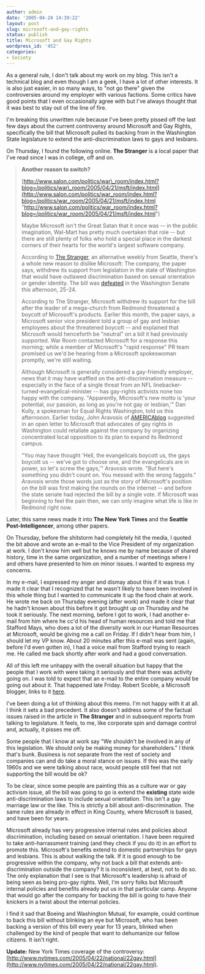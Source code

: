 ```yaml
---
author: admin
date: '2005-04-24 14:39:22'
layout: post
slug: microsoft-and-gay-rights
status: publish
title: Microsoft and Gay Rights
wordpress_id: '452'
categories:
- Society
---
```


As a general rule, I don't talk about my work on my blog. This isn't a
technical blog and even though I am a geek, I have a lot of other
interests. It is also just easier, in so many ways, to "not go there"
given the controversies around my employer with various factions. Some
critics have good points that I even occasionally agree with but I've
always thought that it was best to stay out of the line of fire.

I'm breaking this unwritten rule because I've been pretty pissed off the
last few days about the current controversy around Microsoft and Gay
Rights, specifically the bill that Microsoft pulled its backing from in
the Washington State legislature to extend the anti-discrimination laws
to gays and lesbians.

On Thursday, I found the following online. **The Stranger** is a local
paper that I've read since I was in college, off and on.

> **Another reason to switch?**
>
> [http://www.salon.com/politics/war\_room/index.html?blog=/politics/war\_room/2005/04/21/msft/index.html](http://www.salon.com/politics/war_room/index.html?blog=/politics/war_room/2005/04/21/msft/index.html "http://www.salon.com/politics/war_room/index.html?blog=/politics/war_room/2005/04/21/msft/index.html")
>
> Maybe Microsoft isn't the Great Satan that it once was -- in the
> public imagination, Wal-Mart has pretty much overtaken that role --
> but there are still plenty of folks who hold a special place in the
> darkest corners of their hearts for the world's largest software
> company.
>
> According to [The
> Stranger](http://www.salon.com/politics/war_room/%20http://www.thestranger.com/2005-04-21/feature.html%20 "http://www.salon.com/politics/war_room/%20http://www.thestranger.com/2005-04-21/feature.html"),
> an alternative weekly from Seattle, there's a whole new reason to
> dislike Microsoft: The company, the paper says, withdrew its support
> from legislation in the state of Washington that would have outlawed
> discrimination based on sexual orientation or gender identity. The
> bill was
> [defeated](http://www.salon.com/politics/war_room/%20http://seattlepi.nwsource.com/local/aplocal_story.asp?category=6420&slug=WA+XGR+Gay+Rights "http://www.salon.com/politics/war_room/%20http://seattlepi.nwsource.com/local/aplocal_story.asp?category=6420&slug=WA+XGR+Gay+Rights")
> in the Washington Senate this afternoon, 25-24.
>
> According to The Stranger, Microsoft withdrew its support for the bill
> after the leader of a mega-church from Redmond threatened a boycott of
> Microsoft's products. Earlier this month, the paper says, a Microsoft
> senior vice president told a group of gay and lesbian employees about
> the threatened boycott -- and explained that Microsoft would
> henceforth be "neutral" on a bill it had previously supported. War
> Room contacted Microsoft for a response this morning; while a member
> of Microsoft's "rapid response" PR team promised us we'd be hearing
> from a Microsoft spokeswoman promptly, we're still waiting.
>
> Although Microsoft is generally considered a gay-friendly employer,
> news that it may have waffled on the anti-discrimination measure --
> especially in the face of a single threat from an NFL
> linebacker-turned-evangelical-minister -- has gay-rights activists
> none too happy with the company. "Apparently, Microsoft's new motto is
> 'your potential, our passion, as long as you're not gay or lesbian,'"
> Dan Kully, a spokesman for Equal Rights Washington, told us this
> afternooon. Earlier today, John Aravosis of
> [AMERICAblog](http://www.salon.com/politics/war_room/%20http://www.americablog.org/ "http://www.salon.com/politics/war_room/%20http://www.americablog.org/")
> suggested in an open letter to Microsoft that advocates of gay rights
> in Washington could retaliate against the company by organizing
> concentrated local opposition to its plan to expand its Redmond
> campus.
>
> "You may have thought 'Hell, the evangelicals boycott us, the gays
> boycott us -- we've got to choose one, and the evangelicals are in
> power, so let's screw the gays,'" Aravosis wrote. "But here's
> something you didn't count on. You messed with the wrong faggots."
> Aravosis wrote those words just as the story of Microsoft's position
> on the bill was first making the rounds on the internet -- and before
> the state senate had rejected the bill by a single vote. If Microsoft
> was beginning to feel the pain then, we can only imagine what life is
> like in Redmond right now.

Later, this same news made it into **The New York Times** and the
**Seattle Post-Intelligencer**, among other papers.

On Thursday, before the shitstorm had completely hit the media, I quoted
the bit above and wrote an e-mail to the Vice President of my
organization at work. I don't know him well but he knows me by name
because of shared history, time in the same organization, and a number
of meetings where I and others have presented to him on minor issues. I
wanted to express my concerns.

In my e-mail, I expressed my anger and dismay about this if it was true.
I made it clear that I recognized that he wasn't likely to have been
involved in this whole thing but I wanted to communicate it up the food
chain at work. He wrote me back on Thursday evening (after work) and
made it clear that he hadn't known about this before it got brought up
on Thursday and he took it seriously. The next morning, before I got to
work, I had another e-mail from him where he cc'd his head of human
resources and told me that Stafford Mays, who does a lot of the
diversity work in our Human Resources at Microsoft, would be giving me a
call on Friday. If I didn't hear from him, I should let my VP know.
About 20 minutes after this e-mail was sent (again, before I'd even
gotten in), I had a voice mail from Stafford trying to reach me. He
called me back shortly after work and had a good conversation.

All of this left me unhappy with the overall situation but happy that
the people that I work with were taking it seriously and that there was
activity going on. I was told to expect that an e-mail to the entire
company would be going out about it. That happened late Friday. Robert
Scoble, a Microsoft blogger, links to it
[here](http://radio.weblogs.com/0001011/stories/2005/04/23/steveBallmersEmailAboutAntidiscriminationBill.html).

I've been doing a lot of thinking about this memo. I'm not happy with it
at all. I think it sets a bad precedent. It also doesn't address some of
the factual issues raised in the article in **The Stranger** and in
subsequent reports from talking to legislature. It feels, to me, like
corporate spin and damage control and, actually, it pisses me off.

Some people that I know at work say "We shouldn't be involved in any of
this legislation. We should only be making money for shareholders." I
think that's bunk. Business is not separate from the rest of society and
companies can and do take a moral stance on issues. If this was the
early 1960s and we were talking about race, would people still feel that
not supporting the bill would be ok?

To be clear, since some people are painting this as a culture war or gay
activism issue, all the bill was going to go is extend the **existing**
state wide anti-discrimination laws to include sexual orientation. This
isn't a gay marriage law or the like. This is strictly a bill about
anti-discrimination. The same rules are already in effect in King
County, where Microsoft is based, and have been for years.

Microsoft already has very progressive internal rules and policies about
discrimination, including based on sexual orientation. I have been
required to take anti-harrassment training (and they check if you do it)
in an effort to promote this. Microsoft's benefits extend to domestic
partnerships for gays and lesbians. This is about walking the talk. If
it is good enough to be progressive within the company, why not back a
bill that extends anti-discrimination outside the company? It is
inconsistent, at best, not to do so. The only explanation that I see is
that Microsoft's leadership is afraid of being seen as being pro-gay
rights. Well, I'm sorry folks but Microsoft internal policies and
benefits already put us in that particular camp. Anyone that would go
after the company for backing the bill is going to have their knickers
in a twist about the internal policies.

I find it sad that Boeing and Washington Mutual, for example, could
continue to back this bill without blinking an eye but Microsoft, who
has been backing a version of this bill every year for 13 years, blinked
when challenged by the kind of people that want to dehumanize our fellow
citizens. It isn't right.

**Update:** New York Times coverage of the controversy:
[http://www.nytimes.com/2005/04/22/national/22gay.html](http://www.nytimes.com/2005/04/22/national/22gay.html).
